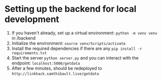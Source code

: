 # Setting up the backend for local development

1. If you haven't already, set up a virtual environment: `python -m venv venv` in /backend
2. Initialize the environment: `source venv/Scripts/activate`
3. Install the required dependencies if there are any `pip install -r requirements.txt`
4. Start the server `python server.py` and you can interact with the endpoint: `localhost:5000/getdata`
5. After a few minutes, should be redeployed to `http://linkhack.samthibault.live/getdata`